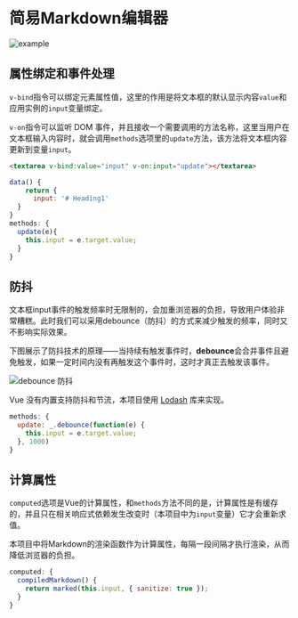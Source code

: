 # 简易Markdown编辑器

![example](E:\vue-projects\markdown\example.png)

## 属性绑定和事件处理

`v-bind`指令可以绑定元素属性值，这里的作用是将文本框的默认显示内容`value`和应用实例的`input`变量绑定。

`v-on`指令可以监听 DOM 事件，并且接收一个需要调用的方法名称，这里当用户在文本框输入内容时，就会调用`methods`选项里的`update`方法，该方法将文本框内容更新到变量`input`。

```html
<textarea v-bind:value="input" v-on:input="update"></textarea>
```

```js
data() {
    return {
      input: '# Heading1'
  }
}
methods: {
  update(e){
    this.input = e.target.value;
  }
}
```



## 防抖

文本框input事件的触发频率时无限制的，会加重浏览器的负担，导致用户体验非常糟糕。此时我们可以采用debounce（防抖）的方式来减少触发的频率，同时又不影响实际效果。

下图展示了防抖技术的原理——当持续有触发事件时，**debounce**会合并事件且避免触发，如果一定时间内没有再触发这个事件时，这时才真正去触发该事件。

![debounce 防抖](https://segmentfault.com/img/bVy1VN)

Vue 没有内置支持防抖和节流，本项目使用 [Lodash](https://lodash.com/) 库来实现。

```js
methods: {
  update: _.debounce(function(e) {
    this.input = e.target.value;
  }, 1000)
}
```



## 计算属性

`computed`选项是Vue的计算属性，和`methods`方法不同的是，计算属性是有缓存的，并且只在相关响应式依赖发生改变时（本项目中为`input`变量）它才会重新求值。

本项目中将Markdown的渲染函数作为计算属性，每隔一段间隔才执行渲染，从而降低浏览器的负担。

```js
computed: {
  compiledMarkdown() {
    return marked(this.input, { sanitize: true });
  }
}
```

